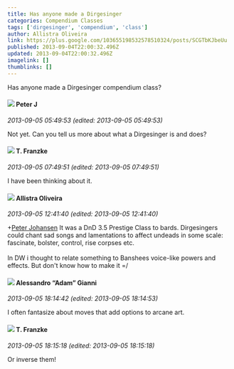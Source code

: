 ```yaml
---
title: Has anyone made a Dirgesinger
categories: Compendium Classes
tags: ['dirgesinger', 'compendium', 'class']
author: Allistra Oliveira
link: https://plus.google.com/103655198532578510324/posts/SCGTbKJbeUu
published: 2013-09-04T22:00:32.496Z
updated: 2013-09-04T22:00:32.496Z
imagelink: []
thumblinks: []
---
```


Has anyone made a Dirgesinger compendium class?
<div id='comment z12njzqizmnutno4q04cd5vgdw3hfzyi2jc'>
  <h4><img src='{{site.baseurl}}//images/avatars/113692337653837882568_photo.jpg'> Peter J</h4>
      <p><cite>2013-09-05 05:49:53 (edited: 2013-09-05 05:49:53)</cite></p>
        <p>Not yet.  Can you tell us more about what a Dirgesinger is and does?</p>
</div>
        

<div id='comment z12njzqizmnutno4q04cd5vgdw3hfzyi2jc'>
  <h4><img src='{{site.baseurl}}//images/avatars/110330901807759406775_photo.jpg'> T. Franzke</h4>
      <p><cite>2013-09-05 07:49:51 (edited: 2013-09-05 07:49:51)</cite></p>
        <p>I have been thinking about it.</p>
</div>
        

<div id='comment z12njzqizmnutno4q04cd5vgdw3hfzyi2jc'>
  <h4><img src='{{site.baseurl}}//images/avatars/103655198532578510324_photo.jpg'> Allistra Oliveira</h4>
      <p><cite>2013-09-05 12:41:40 (edited: 2013-09-05 12:41:40)</cite></p>
        <p><span class="proflinkWrapper"><span class="proflinkPrefix">+</span><a class="proflink" href="https://plus.google.com/113692337653837882568" oid="113692337653837882568">Peter Johansen</a></span> It was a DnD 3.5 Prestige Class to bards. Dirgesingers could chant sad songs and lamentations to affect undeads in some scale: fascinate, bolster, control, rise corpses etc.<br /><br />In DW i thought to relate something to Banshees voice-like powers and effects. But don&#39;t know how to make it =/</p>
</div>
        

<div id='comment z12njzqizmnutno4q04cd5vgdw3hfzyi2jc'>
  <h4><img src='{{site.baseurl}}//images/avatars/106679386179477817028_photo.jpg'> Alessandro “Adam” Gianni</h4>
      <p><cite>2013-09-05 18:14:42 (edited: 2013-09-05 18:14:53)</cite></p>
        <p>I often fantasize about moves that add options to arcane art.</p>
</div>
        

<div id='comment z12njzqizmnutno4q04cd5vgdw3hfzyi2jc'>
  <h4><img src='{{site.baseurl}}//images/avatars/110330901807759406775_photo.jpg'> T. Franzke</h4>
      <p><cite>2013-09-05 18:15:18 (edited: 2013-09-05 18:15:18)</cite></p>
        <p>Or inverse them!</p>
</div>
        